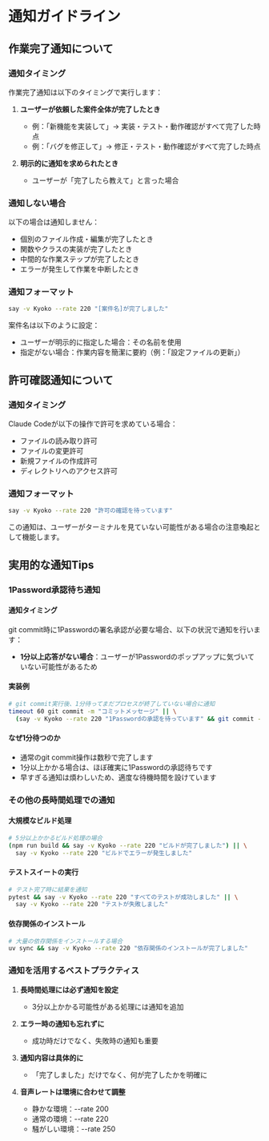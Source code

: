 # 通知ガイドライン

## 作業完了通知について

### 通知タイミング

作業完了通知は以下のタイミングで実行します：

1. **ユーザーが依頼した案件全体が完了したとき**
   - 例：「新機能を実装して」→ 実装・テスト・動作確認がすべて完了した時点
   - 例：「バグを修正して」→ 修正・テスト・動作確認がすべて完了した時点

2. **明示的に通知を求められたとき**
   - ユーザーが「完了したら教えて」と言った場合

### 通知しない場合

以下の場合は通知しません：

- 個別のファイル作成・編集が完了したとき
- 関数やクラスの実装が完了したとき
- 中間的な作業ステップが完了したとき
- エラーが発生して作業を中断したとき

### 通知フォーマット

```bash
say -v Kyoko --rate 220 "[案件名]が完了しました"
```

案件名は以下のように設定：
- ユーザーが明示的に指定した場合：その名前を使用
- 指定がない場合：作業内容を簡潔に要約（例：「設定ファイルの更新」）

## 許可確認通知について

### 通知タイミング

Claude Codeが以下の操作で許可を求めている場合：

- ファイルの読み取り許可
- ファイルの変更許可
- 新規ファイルの作成許可
- ディレクトリへのアクセス許可

### 通知フォーマット

```bash
say -v Kyoko --rate 220 "許可の確認を待っています"
```

この通知は、ユーザーがターミナルを見ていない可能性がある場合の注意喚起として機能します。

## 実用的な通知Tips

### 1Password承認待ち通知

#### 通知タイミング

git commit時に1Passwordの署名承認が必要な場合、以下の状況で通知を行います：

- **1分以上応答がない場合**：ユーザーが1Passwordのポップアップに気づいていない可能性があるため

#### 実装例

```bash
# git commit実行後、1分待ってまだプロセスが終了していない場合に通知
timeout 60 git commit -m "コミットメッセージ" || \
  (say -v Kyoko --rate 220 "1Passwordの承認を待っています" && git commit -m "コミットメッセージ")
```

#### なぜ1分待つのか

- 通常のgit commit操作は数秒で完了します
- 1分以上かかる場合は、ほぼ確実に1Passwordの承認待ちです
- 早すぎる通知は煩わしいため、適度な待機時間を設けています

### その他の長時間処理での通知

#### 大規模なビルド処理

```bash
# 5分以上かかるビルド処理の場合
(npm run build && say -v Kyoko --rate 220 "ビルドが完了しました") || \
  say -v Kyoko --rate 220 "ビルドでエラーが発生しました"
```

#### テストスイートの実行

```bash
# テスト完了時に結果を通知
pytest && say -v Kyoko --rate 220 "すべてのテストが成功しました" || \
  say -v Kyoko --rate 220 "テストが失敗しました"
```

#### 依存関係のインストール

```bash
# 大量の依存関係をインストールする場合
uv sync && say -v Kyoko --rate 220 "依存関係のインストールが完了しました"
```

### 通知を活用するベストプラクティス

1. **長時間処理には必ず通知を設定**
   - 3分以上かかる可能性がある処理には通知を追加

2. **エラー時の通知も忘れずに**
   - 成功時だけでなく、失敗時の通知も重要

3. **通知内容は具体的に**
   - 「完了しました」だけでなく、何が完了したかを明確に

4. **音声レートは環境に合わせて調整**
   - 静かな環境：--rate 200
   - 通常の環境：--rate 220
   - 騒がしい環境：--rate 250